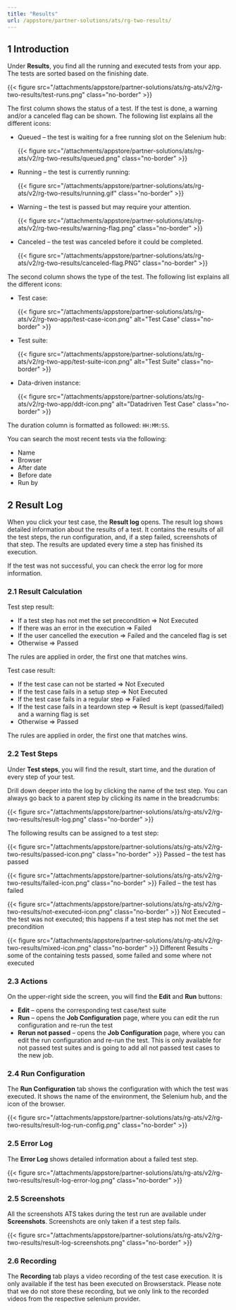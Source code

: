 ```yaml
---
title: "Results"
url: /appstore/partner-solutions/ats/rg-two-results/
---
```


## 1 Introduction

Under **Results**, you find all the running and executed tests from your app. The tests are sorted based on the finishing date.

{{< figure src="/attachments/appstore/partner-solutions/ats/rg-ats/v2/rg-two-results/test-runs.png" class="no-border" >}}

The first column shows the status of a test. If the test is done, a warning and/or a canceled flag can be shown. The following list explains all the different icons:

* Queued – the test is waiting for a free running slot on the Selenium hub:

    {{< figure src="/attachments/appstore/partner-solutions/ats/rg-ats/v2/rg-two-results/queued.png" class="no-border" >}}

* Running – the test is currently running:

    {{< figure src="/attachments/appstore/partner-solutions/ats/rg-ats/v2/rg-two-results/running.gif" class="no-border" >}}

* Warning – the test is passed but may require your attention.

    {{< figure src="/attachments/appstore/partner-solutions/ats/rg-ats/v2/rg-two-results/warning-flag.png" class="no-border" >}}

* Canceled – the test was canceled before it could be completed.

    {{< figure src="/attachments/appstore/partner-solutions/ats/rg-ats/v2/rg-two-results/canceled-flag.PNG" class="no-border" >}}

The second column shows the type of the test. The following list explains all the different icons:

* Test case:

    {{< figure src="/attachments/appstore/partner-solutions/ats/rg-ats/v2/rg-two-app/test-case-icon.png" alt="Test Case" class="no-border" >}}

* Test suite:

    {{< figure src="/attachments/appstore/partner-solutions/ats/rg-ats/v2/rg-two-app/test-suite-icon.png" alt="Test Suite" class="no-border" >}} 

* Data-driven instance:

    {{< figure src="/attachments/appstore/partner-solutions/ats/rg-ats/v2/rg-two-app/ddt-icon.png" alt="Datadriven Test Case" class="no-border" >}}

The duration column is formatted as followed: `HH:MM:SS`.

You can search the most recent tests via the following:

* Name
* Browser
* After date
* Before date
* Run by

## 2 Result Log

When you click your test case, the **Result log** opens. The result log shows detailed information about the results of a test. It contains the results of all the test steps, the run configuration, and, if a step failed, screenshots of that step. The results are updated every time a step has finished its execution.

If the test was not successful, you can check the error log for more information.

### 2.1 Result Calculation

Test step result:

* If a test step has not met the set precondition => Not Executed
* If there was an error in the execution => Failed
* If the user cancelled the execution => Failed and the canceled flag is set
* Otherwise => Passed

The rules are applied in order, the first one that matches wins.

Test case result:

* If the test case can not be started  => Not Executed
* If the test case fails in a setup step => Not Executed
* If the test case fails in a regular step => Failed
* If the test case fails in a teardown step => Result is kept (passed/failed) and a warning flag is set
* Otherwise => Passed

The rules are applied in order, the first one that matches wins.

### 2.2 Test Steps

Under **Test steps**, you will find the result, start time, and the duration of every step of your test.

Drill down deeper into the log by clicking the name of the test step. You can always go back to a parent step by clicking its name in the breadcrumbs:

{{< figure src="/attachments/appstore/partner-solutions/ats/rg-ats/v2/rg-two-results/result-log.png" class="no-border" >}}

The following results can be assigned to a test step:

{{< figure src="/attachments/appstore/partner-solutions/ats/rg-ats/v2/rg-two-results/passed-icon.png" class="no-border" >}}  Passed – the test has passed

{{< figure src="/attachments/appstore/partner-solutions/ats/rg-ats/v2/rg-two-results/failed-icon.png" class="no-border" >}}  Failed – the test has failed

{{< figure src="/attachments/appstore/partner-solutions/ats/rg-ats/v2/rg-two-results/not-executed-icon.png" class="no-border" >}}  Not Executed – the test was not executed; this happens if a test step has not met the set precondition

{{< figure src="/attachments/appstore/partner-solutions/ats/rg-ats/v2/rg-two-results/mixed-icon.png" class="no-border" >}}  Different Results - some of the containing tests passed, some failed and some where not executed

### 2.3 Actions

On the upper-right side the screen, you will find the **Edit** and **Run** buttons:

* **Edit** – opens the corresponding test case/test suite
* **Run** – opens the **Job Configuration** page, where you can edit the run configuration and re-run the test
* **Rerun not passed** – opens the **Job Configuration** page, where you can edit the run configuration and re-run the test. This is only available for not passed test suites and is going to add all not passed test cases to the new job.

### 2.4 Run Configuration

The **Run Configuration** tab shows the configuration with which the test was executed. It shows the name of the environment, the Selenium hub, and the icon of the browser.

{{< figure src="/attachments/appstore/partner-solutions/ats/rg-ats/v2/rg-two-results/result-log-run-config.png" class="no-border" >}}

### 2.5 Error Log

The **Error Log** shows detailed information about a failed test step.

{{< figure src="/attachments/appstore/partner-solutions/ats/rg-ats/v2/rg-two-results/result-log-error-log.png" class="no-border" >}}

### 2.5 Screenshots

All the screenshots ATS takes during the test run are available under **Screenshots**. Screenshots are only taken if a test step fails.

{{< figure src="/attachments/appstore/partner-solutions/ats/rg-ats/v2/rg-two-results/result-log-screenshots.png" class="no-border" >}}

### 2.6 Recording

The **Recording** tab plays a video recording of the test case execution. It is only available if the test has been executed on Browserstack. Please note that we do not store these recording, but we only link to the recorded videos from the respective selenium provider.

